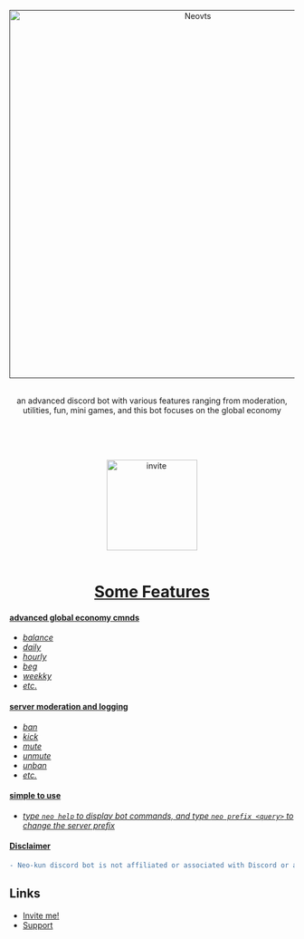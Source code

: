 <p align="center">
  <a href="">
    <img width="650" src="https://media.discordapp.net/attachments/1070707881470607360/1080358975964450866/20230227_134549.png" alt="Neovts">
  </a>
</p>


</br>
</div>
<div align="center">an advanced discord bot with various features ranging from moderation, utilities, fun, mini games, and this bot focuses on the global economy
</p>
</br>
</br>
</br>
</div>
<p align="center">
  <a href="https://discord.com/api/oauth2/authorize?client_id=1080315164252975197&permissions=8&scope=bot%20applications.commands">
    <img width="160" src="https://raw.githubusercontent.com/mastiio/mastiio.github.io/main/20230301_130910.png" alt="invite">
  
  </br>
  </br>
</div>

<h1 align="center">Some Features</h1></div>

#### advanced global economy cmnds
- _balance_
- _daily_
- _hourly_
- _beg_
- _weekky_
- _etc_.
</div>

#### **server moderation and logging**
- _ban_
- _kick_
- _mute_
- _unmute_
- _unban_
- _etc._
</div>


#### **simple to use**
- *type ` neo help ` to display bot commands, and type ` neo prefix <query> ` to change the server prefix*



#### Disclaimer
```diff
- Neo-kun discord bot is not affiliated or associated with Discord or any other services -
```
    
## Links
- [Invite me!](https://discord.com/api/oauth2/authorize?client_id=1080315164252975197&permissions=8&scope=bot%20applications.commands)
- [Support](https://dsc.gg/neovt)
